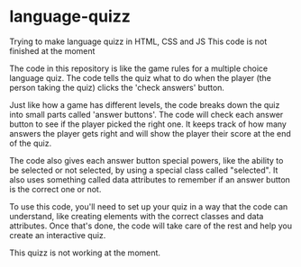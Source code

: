 # language-quizz
Trying to make language quizz in HTML, CSS and JS
This code is not finished at the moment

The code in this repository is like the game rules for a multiple choice language quiz. The code tells the quiz what to do when the player (the person taking the quiz) clicks the 'check answers' button.


Just like how a game has different levels, the code breaks down the quiz into small parts called 'answer buttons'. The code will check each answer button to see if the player picked the right one. It keeps track of how many answers the player gets right and will show the player their score at the end of the quiz.


The code also gives each answer button special powers, like the ability to be selected or not selected, by using a special class called "selected". It also uses something called data attributes to remember if an answer button is the correct one or not.


To use this code, you'll need to set up your quiz in a way that the code can understand, like creating elements with the correct classes and data attributes. Once that's done, the code will take care of the rest and help you create an interactive quiz.


This quizz is not working at the moment.
